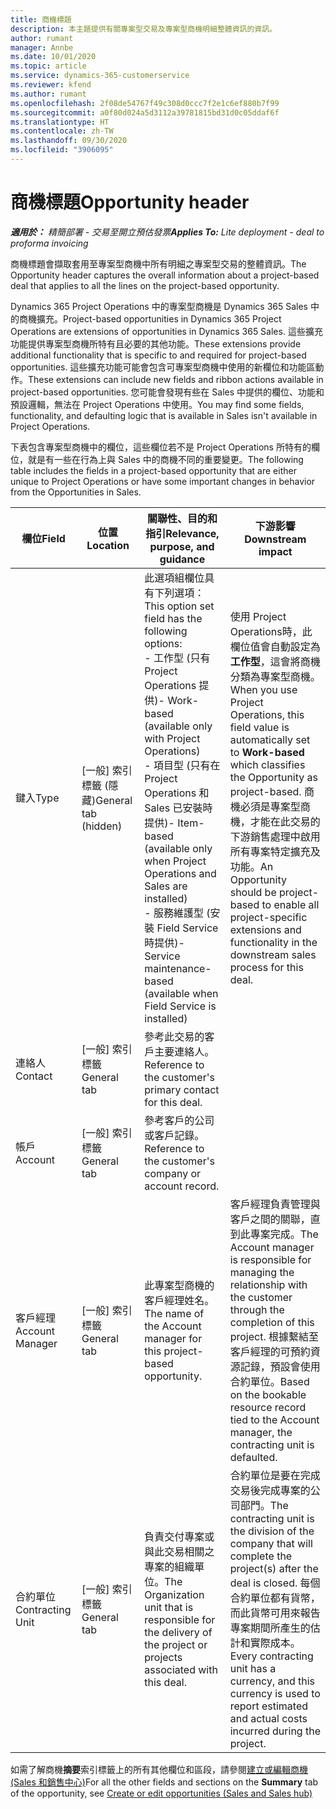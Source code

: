 ```yaml
---
title: 商機標題
description: 本主題提供有關專案型交易及專案型商機明細整體資訊的資訊。
author: rumant
manager: Annbe
ms.date: 10/01/2020
ms.topic: article
ms.service: dynamics-365-customerservice
ms.reviewer: kfend
ms.author: rumant
ms.openlocfilehash: 2f08de54767f49c308d0ccc7f2e1c6ef880b7f99
ms.sourcegitcommit: a0f80d024a5d3112a39781815bd31d0c05ddaf6f
ms.translationtype: HT
ms.contentlocale: zh-TW
ms.lasthandoff: 09/30/2020
ms.locfileid: "3906095"
---
```

# <a name="opportunity-header"></a><span data-ttu-id="49380-103">商機標題</span><span class="sxs-lookup"><span data-stu-id="49380-103">Opportunity header</span></span>

<span data-ttu-id="49380-104">_**適用於：** 精簡部署 - 交易至開立預估發票_</span><span class="sxs-lookup"><span data-stu-id="49380-104">_**Applies To:** Lite deployment - deal to proforma invoicing_</span></span>

<span data-ttu-id="49380-105">商機標題會擷取套用至專案型商機中所有明細之專案型交易的整體資訊。</span><span class="sxs-lookup"><span data-stu-id="49380-105">The Opportunity header captures the overall information about a project-based deal that applies to all the lines on the project-based opportunity.</span></span>

<span data-ttu-id="49380-106">Dynamics 365 Project Operations 中的專案型商機是 Dynamics 365 Sales 中的商機擴充。</span><span class="sxs-lookup"><span data-stu-id="49380-106">Project-based opportunities in Dynamics 365 Project Operations are extensions of opportunities in Dynamics 365 Sales.</span></span> <span data-ttu-id="49380-107">這些擴充功能提供專案型商機所特有且必要的其他功能。</span><span class="sxs-lookup"><span data-stu-id="49380-107">These extensions provide additional functionality that is specific to and required for project-based opportunities.</span></span> <span data-ttu-id="49380-108">這些擴充功能可能會包含可專案型商機中使用的新欄位和功能區動作。</span><span class="sxs-lookup"><span data-stu-id="49380-108">These extensions can include new fields and ribbon actions available in project-based opportunities.</span></span> <span data-ttu-id="49380-109">您可能會發現有些在 Sales 中提供的欄位、功能和預設邏輯，無法在 Project Operations 中使用。</span><span class="sxs-lookup"><span data-stu-id="49380-109">You may find some fields, functionality, and defaulting logic that is available in Sales isn't available in Project Operations.</span></span>

<span data-ttu-id="49380-110">下表包含專案型商機中的欄位，這些欄位若不是 Project Operations 所特有的欄位，就是有一些在行為上與 Sales 中的商機不同的重要變更。</span><span class="sxs-lookup"><span data-stu-id="49380-110">The following table includes the fields in a project-based opportunity that are either unique to Project Operations or have some important changes in behavior from the Opportunities in Sales.</span></span>

| <span data-ttu-id="49380-111">**欄位**</span><span class="sxs-lookup"><span data-stu-id="49380-111">**Field**</span></span> | <span data-ttu-id="49380-112">**位置**</span><span class="sxs-lookup"><span data-stu-id="49380-112">**Location**</span></span> | <span data-ttu-id="49380-113">**關聯性、目的和指引**</span><span class="sxs-lookup"><span data-stu-id="49380-113">**Relevance, purpose, and guidance**</span></span> | <span data-ttu-id="49380-114">**下游影響**</span><span class="sxs-lookup"><span data-stu-id="49380-114">**Downstream impact**</span></span> |
| --- | --- | --- | --- |
| <span data-ttu-id="49380-115">鍵入</span><span class="sxs-lookup"><span data-stu-id="49380-115">Type</span></span> | <span data-ttu-id="49380-116">[一般] 索引標籤 (隱藏)</span><span class="sxs-lookup"><span data-stu-id="49380-116">General tab (hidden)</span></span> | <span data-ttu-id="49380-117">此選項組欄位具有下列選項：</span><span class="sxs-lookup"><span data-stu-id="49380-117">This option set field has the following options:</span></span></br><span data-ttu-id="49380-118">- 工作型 (只有 Project Operations 提供)</span><span class="sxs-lookup"><span data-stu-id="49380-118">- Work-based (available only with Project Operations)</span></span></br><span data-ttu-id="49380-119">- 項目型 (只有在 Project Operations 和 Sales 已安裝時提供)</span><span class="sxs-lookup"><span data-stu-id="49380-119">- Item-based (available only when Project Operations and Sales are installed)</span></span></br><span data-ttu-id="49380-120">- 服務維護型 (安裝 Field Service 時提供)</span><span class="sxs-lookup"><span data-stu-id="49380-120">- Service maintenance-based (available when Field Service is installed)</span></span> | <span data-ttu-id="49380-121">使用 Project Operations時，此欄位值會自動設定為**工作型**，這會將商機分類為專案型商機。</span><span class="sxs-lookup"><span data-stu-id="49380-121">When you use Project Operations, this field value is automatically set to **Work-based** which classifies the Opportunity as project-based.</span></span> <span data-ttu-id="49380-122">商機必須是專案型商機，才能在此交易的下游銷售處理中啟用所有專案特定擴充及功能。</span><span class="sxs-lookup"><span data-stu-id="49380-122">An Opportunity should be project-based to enable all project-specific extensions and functionality in the downstream sales process for this deal.</span></span> |
| <span data-ttu-id="49380-123">連絡人</span><span class="sxs-lookup"><span data-stu-id="49380-123">Contact</span></span> | <span data-ttu-id="49380-124">[一般] 索引標籤</span><span class="sxs-lookup"><span data-stu-id="49380-124">General tab</span></span> | <span data-ttu-id="49380-125">參考此交易的客戶主要連絡人。</span><span class="sxs-lookup"><span data-stu-id="49380-125">Reference to the customer's primary contact for this deal.</span></span> | |
| <span data-ttu-id="49380-126">帳戶</span><span class="sxs-lookup"><span data-stu-id="49380-126">Account</span></span> | <span data-ttu-id="49380-127">[一般] 索引標籤</span><span class="sxs-lookup"><span data-stu-id="49380-127">General tab</span></span> | <span data-ttu-id="49380-128">參考客戶的公司或客戶記錄。</span><span class="sxs-lookup"><span data-stu-id="49380-128">Reference to the customer's company or account record.</span></span> | |
| <span data-ttu-id="49380-129">客戶經理</span><span class="sxs-lookup"><span data-stu-id="49380-129">Account Manager</span></span> | <span data-ttu-id="49380-130">[一般] 索引標籤</span><span class="sxs-lookup"><span data-stu-id="49380-130">General tab</span></span> | <span data-ttu-id="49380-131">此專案型商機的客戶經理姓名。</span><span class="sxs-lookup"><span data-stu-id="49380-131">The name of the Account manager for this project-based opportunity.</span></span> | <span data-ttu-id="49380-132">客戶經理負責管理與客戶之間的關聯，直到此專案完成。</span><span class="sxs-lookup"><span data-stu-id="49380-132">The Account manager is responsible for managing the relationship with the customer through the completion of this project.</span></span> <span data-ttu-id="49380-133">根據繫結至客戶經理的可預約資源記錄，預設會使用合約單位。</span><span class="sxs-lookup"><span data-stu-id="49380-133">Based on the bookable resource record tied to the Account manager, the contracting unit is defaulted.</span></span> |
| <span data-ttu-id="49380-134">合約單位</span><span class="sxs-lookup"><span data-stu-id="49380-134">Contracting Unit</span></span> | <span data-ttu-id="49380-135">[一般] 索引標籤</span><span class="sxs-lookup"><span data-stu-id="49380-135">General tab</span></span> | <span data-ttu-id="49380-136">負責交付專案或與此交易相關之專案的組織單位。</span><span class="sxs-lookup"><span data-stu-id="49380-136">The Organization unit that is responsible for the delivery of the project or projects associated with this deal.</span></span> | <span data-ttu-id="49380-137">合約單位是要在完成交易後完成專案的公司部門。</span><span class="sxs-lookup"><span data-stu-id="49380-137">The contracting unit is the division of the company that will complete the project(s) after the deal is closed.</span></span> <span data-ttu-id="49380-138">每個合約單位都有貨幣，而此貨幣可用來報告專案期間所產生的估計和實際成本。</span><span class="sxs-lookup"><span data-stu-id="49380-138">Every contracting unit has a currency, and this currency is used to report estimated and actual costs incurred during the project.</span></span> |

<span data-ttu-id="49380-139">如需了解商機**摘要**索引標籤上的所有其他欄位和區段，請參閱[建立或編輯商機 (Sales 和銷售中心)](https://docs.microsoft.com/dynamics365/sales-enterprise/create-edit-opportunity-sales)</span><span class="sxs-lookup"><span data-stu-id="49380-139">For all the other fields and sections on the **Summary** tab of the opportunity, see [Create or edit opportunities (Sales and Sales hub)](https://docs.microsoft.com/dynamics365/sales-enterprise/create-edit-opportunity-sales)</span></span>
